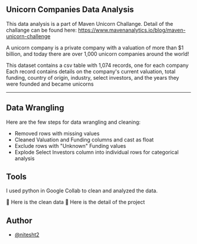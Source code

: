 
## Unicorn Companies Data Analysis

This data analysis is a part of Maven Unicorn Challange.
Detail of the challange can be found here: <https://www.mavenanalytics.io/blog/maven-unicorn-challenge>

A unicorn company is a private company with a valuation of more than $1 billion, and today there are over 1,000 unicorn companies around the world!

This dataset contains a csv table with 1,074 records, one for each company
Each record contains details on the company's current valuation, total funding, country of origin, industry, select investors, and the years they were founded and became unicorns

------
## Data Wrangling
Here are the few steps for data wrangling and cleaning:

- Removed rows with missing values
- Cleaned Valuation and Funding columns and cast as float
- Exclude rows with "Unknown" Funding values
- Explode Select Investors column into individual rows for categorical analysis
## Tools

I used python in Google Collab to clean and analyzed the data.

📍 Here is the clean data 
📍 Here is the detail of the project 

## Author
- [@nitesht2](https://github.com/nitesht2)

